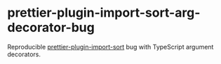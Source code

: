 # prettier-plugin-import-sort-arg-decorator-bug

Reproducible [prettier-plugin-import-sort](https://github.com/ggascoigne/prettier-plugin-import-sort/) bug with TypeScript argument decorators.
